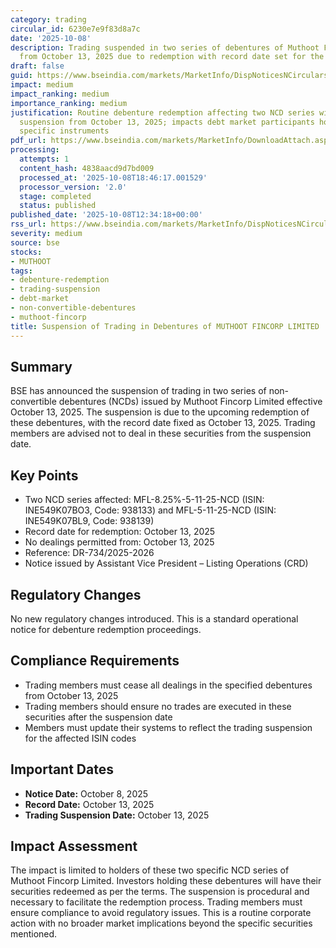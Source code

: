```yaml
---
category: trading
circular_id: 6230e7e9f83d8a7c
date: '2025-10-08'
description: Trading suspended in two series of debentures of Muthoot Fincorp Limited
  from October 13, 2025 due to redemption with record date set for the same day.
draft: false
guid: https://www.bseindia.com/markets/MarketInfo/DispNoticesNCirculars.aspx?Noticeid={95B4EA46-A5E8-4411-83D4-370554FB6FDF}&noticeno=20251008-34&dt=10/08/2025&icount=34&totcount=67&flag=0
impact: medium
impact_ranking: medium
importance_ranking: medium
justification: Routine debenture redemption affecting two NCD series with trading
  suspension from October 13, 2025; impacts debt market participants holding these
  specific instruments
pdf_url: https://www.bseindia.com/markets/MarketInfo/DownloadAttach.aspx?id=20251008-34&attachedId=
processing:
  attempts: 1
  content_hash: 4838aacd9d7bd009
  processed_at: '2025-10-08T18:46:17.001529'
  processor_version: '2.0'
  stage: completed
  status: published
published_date: '2025-10-08T12:34:18+00:00'
rss_url: https://www.bseindia.com/markets/MarketInfo/DispNoticesNCirculars.aspx?Noticeid={95B4EA46-A5E8-4411-83D4-370554FB6FDF}&noticeno=20251008-34&dt=10/08/2025&icount=34&totcount=67&flag=0
severity: medium
source: bse
stocks:
- MUTHOOT
tags:
- debenture-redemption
- trading-suspension
- debt-market
- non-convertible-debentures
- muthoot-fincorp
title: Suspension of Trading in Debentures of MUTHOOT FINCORP LIMITED
---
```


## Summary

BSE has announced the suspension of trading in two series of non-convertible debentures (NCDs) issued by Muthoot Fincorp Limited effective October 13, 2025. The suspension is due to the upcoming redemption of these debentures, with the record date fixed as October 13, 2025. Trading members are advised not to deal in these securities from the suspension date.

## Key Points

- Two NCD series affected: MFL-8.25%-5-11-25-NCD (ISIN: INE549K07BO3, Code: 938133) and MFL-5-11-25-NCD (ISIN: INE549K07BL9, Code: 938139)
- Record date for redemption: October 13, 2025
- No dealings permitted from: October 13, 2025
- Reference: DR-734/2025-2026
- Notice issued by Assistant Vice President – Listing Operations (CRD)

## Regulatory Changes

No new regulatory changes introduced. This is a standard operational notice for debenture redemption proceedings.

## Compliance Requirements

- Trading members must cease all dealings in the specified debentures from October 13, 2025
- Trading members should ensure no trades are executed in these securities after the suspension date
- Members must update their systems to reflect the trading suspension for the affected ISIN codes

## Important Dates

- **Notice Date:** October 8, 2025
- **Record Date:** October 13, 2025
- **Trading Suspension Date:** October 13, 2025

## Impact Assessment

The impact is limited to holders of these two specific NCD series of Muthoot Fincorp Limited. Investors holding these debentures will have their securities redeemed as per the terms. The suspension is procedural and necessary to facilitate the redemption process. Trading members must ensure compliance to avoid regulatory issues. This is a routine corporate action with no broader market implications beyond the specific securities mentioned.